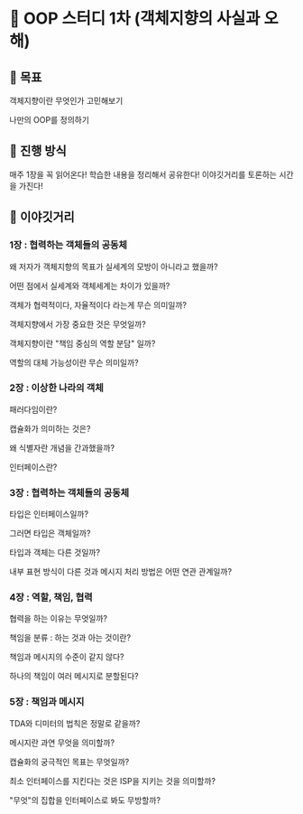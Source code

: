 # 📔 OOP 스터디 1차 (객체지향의 사실과 오해)
## 🎯 목표
객체지향이란 무엇인가 고민해보기

나만의 OOP를 정의하기
## 🙋 진행 방식
매주 1장을 꼭 읽어온다!
학습한 내용을 정리해서 공유한다!
이야깃거리를 토론하는 시간을 가진다!
## 💬 이야깃거리
### 1장 : 협력하는 객체들의 공동체

왜 저자가 객체지향의 목표가 실세계의 모방이 아니라고 했을까?

어떤 점에서 실세계와 객체세계는 차이가 있을까?

객체가 협력적이다, 자율적이다 라는게 무슨 의미일까?

객체지향에서 가장 중요한 것은 무엇일까?

객체지향이란 "책임 중심의 역할 분담" 일까?

역할의 대체 가능성이란 무슨 의미일까?

### 2장 : 이상한 나라의 객체

패러다임이란?

캡슐화가 의미하는 것은?

왜 식별자란 개념을 간과했을까?

인터페이스란?

### 3장 : 협력하는 객체들의 공동체

타입은 인터페이스일까?

그러면 타입은 객체일까?

타입과 객체는 다른 것일까?

내부 표현 방식이 다른 것과 메시지 처리 방법은 어떤 연관 관계일까?

### 4장 : 역할, 책임, 협력

협력을 하는 이유는 무엇일까?

책임을 분류 : 하는 것과 아는 것이란?

책임과 메시지의 수준이 같지 않다?

하나의 책임이 여러 메시지로 분할된다?

### 5장 : 책임과 메시지

TDA와 디미터의 법칙은 정말로 같을까?

메시지란 과연 무엇을 의미할까?

캡슐화의 궁극적인 목표는 무엇일까?

최소 인터페이스를 지킨다는 것은 ISP을 지키는 것을 의미할까?

"무엇"의 집합을 인터페이스로 봐도 무방할까?

